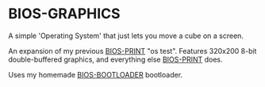 # BIOS-GRAPHICS
A simple 'Operating System' that just lets you move a cube on a screen.

An expansion of my previous [BIOS-PRINT](https://github.com/jayc3-3/BIOS-PRINT) "os test".
Features 320x200 8-bit double-buffered graphics, and everything else [BIOS-PRINT](https://github.com/jayc3-3/BIOS-PRINT) does.

Uses my homemade [BIOS-BOOTLOADER](https://github.com/jayc3-3/BIOS-BOOTLOADER) bootloader.
